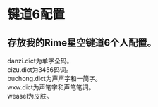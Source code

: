 # 键道6配置
存放我的Rime星空键道6个人配置。
---
danzi.dict为单字全码。  
cizu.dict为3456码词。  
buchong.dict为声声字和一简字。  
wxw.dict为声笔字和声笔笔词。  
weasel为皮肤。

